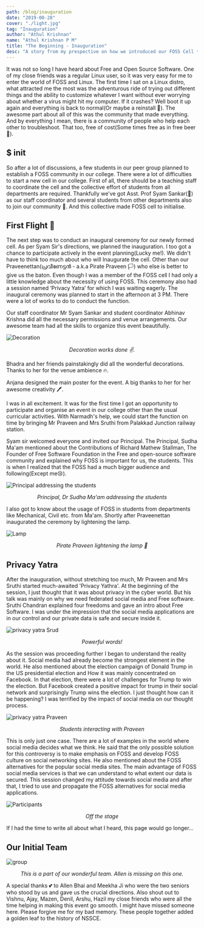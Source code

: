 ```yaml
---
path: /blog/inauguration
date: "2019-08-28"
cover: "./light.jpg"
tag: "Inauguration"
author: "Athul Krishnan"
name: "Athul Krishnan P M"
title: "The Beginning - Inauguration"
desc: "A story from my prespective on how we introduced our FOSS Cell to the world"
---
```



It was not so long I have heard about Free and Open Source Software. One of my close friends was a regular Linux user, so it was very easy for me to enter the world of FOSS and Linux. The first time I sat on a Linux distro, what attracted me the most was the adventurous ride of trying out different things and the ability to customize whatever I want without ever worrying about whether a virus might hit my computer. If it crashes? Well boot it up again and everything is back to normal(Or maybe a reinstall 🤭). The awesome part about all of this was the community that made everything. And by everything I mean, there is a community of people who help each other to troubleshoot. That too, free of cost(Some times free as in free beer 🍺).

## $ init
 
So after a lot of discussions, a few students in our peer group planned to establish a FOSS community in our college. There were a lot of difficulties to start a new cell in our college. First of all, there should be a teaching staff to coordinate the cell and the collective effort of students from all departments are required. Thankfully we’ve got Asst. Prof Syam Sankar(🥰) as our staff coordinator and several students from other departments also to join our community 💪. And this collective made FOSS cell to initialise.



## First Flight 🐥

The next step was to conduct an inaugural ceremony for our newly formed cell. As per Syam Sir's directions, we planned the inauguration. I too got a chance to participate actively in the event planning(Lucky me!).
We didn't have to think too much about who will Inaugurate the cell. 
Other than our Praveenettan(പ്രവീണേട്ടൻ - a.k.a Pirate Praveen 🏳️) who else is better to give us the baton. 
Even though I was a member of the FOSS cell I had only a little knowledge about the necessity of using FOSS. This ceremony also had a  session named ‘Privacy Yatra’  for which I was waiting eagerly. The inaugural ceremony was planned to start in the afternoon at 3 PM. There were a lot of works to do to conduct the function.

Our staff coordinator Mr Syam Sankar and student coordinator Abhinav Krishna did all the necessary permissions and venue arrangements. Our awesome team had all the skills to organize this event beautifully. 


![Decoration](./decoration.jpg "Decoration works done")
<p style="text-align: center"><em>Decoration works done ✌️.</em></p>

Bhadra and her friends painstakingly did all the wonderful decorations. Thanks to her for the venue ambience 🔥.


Anjana designed the main poster for the event. A big thanks to her for her awesome creativity 🖊️.

I was in all excitement. It was for the first time I got an opportunity to participate and organise an event in our college other than the usual curricular activities. 
With Narmadh's help, we could start the function on time by bringing Mr Praveen and Mrs Sruthi from Palakkad Junction railway station.

Syam sir welcomed everyone and invited our Principal. The Principal, Sudha Ma'am mentioned about the Contributions of Richard Mathew Stallman, The Founder of Free Software Foundation in the Free and open-source software community and explained why FOSS is important for us, the students. This is when I realized that the FOSS had a much bigger audience and following(Except me😢).

![Principal addressing the students](./principal.jpg)
<p style="text-align: center"><em>Principal, Dr Sudha Ma'am addressing the students</em></p>

I also got to know about the usage of FOSS in students from departments like Mechanical, Civil etc. from Ma'am. Shortly after 
Praveenettan inaugurated the ceremony by lightening the lamp. 

![Lamp](./light.jpg)
<p style="text-align: center"><em>Pirate Praveen lightening the lamp 🎉</em></p>

## Privacy Yatra

After the inauguration, without stretching too much, Mr Praveen and Mrs Sruthi started much-awaited 'Privacy Yathra'. At the beginning of the session, I just thought that it was about privacy in the cyber world. But his talk was mainly on why we need federated social media and Free software. Sruthi Chandran explained four freedoms and gave an intro about Free Software. I was under the impression that the social media applications are in our control and our private data is safe and secure inside it.

![privacy yatra Srud](./s.jpg)
<p style="text-align: center"><em>Powerful words!</em></p>

As the session was proceeding further I began to understand the reality about it. Social media had already become the strongest element in the world. He also mentioned about the election campaign of Donald Trump in the US presidential election and How it was mainly concentrated on Facebook. In that election, there were a lot of challenges for Trump to win the election. But Facebook created a positive impact for trump in their social network and surprisingly Trump wins the election. I just thought how can it be happening? I was terrified by the impact of social media on our thought process.

![privacy yatra Praveen](./praveenettan.jpg)
<p style="text-align: center"><em>Students interacting with Praveen</em></p>

This is only just one case. There are a lot of examples in the world where social media decides what we think. He said that the only possible solution for this controversy is to make emphasis on FOSS and develop FOSS culture on social networking sites. He also mentioned about the FOSS alternatives for the popular social media sites. The main advantage of FOSS social media services is that we can understand to what extent our data is secured. This session changed my attitude towards social media and after that, I tried to use and propagate the FOSS alternatives for social media applications. 

![Participants](./students.jpg)
<p style="text-align: center"><em>Off the stage</em></p>


If I had the time to write all about what I heard, this page would go longer...

## Our Initial Team

![group](./group.JPG)
<p style="text-align: center"><em>This is a part of our wonderful team. Allen is missing on this one.</em></p>

A special thanks 💕 to Allen Bhai and Meekha Ji who were the two seniors who stood by us and gave us the crucial directions. Also shout out to Vishnu, Ajay, Mazen, Denil, Arshu, Hazil my close friends who were all the time helping in making this event go smooth. I might have missed someone here. Please forgive me for my bad memory. 
These people together added a golden leaf to the history of NSSCE.
